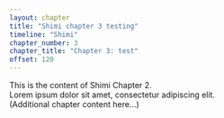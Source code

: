 ```yaml
---
layout: chapter
title: "Shimi chapter 3 testing"
timeline: "Shimi"
chapter_number: 3
chapter_title: "Chapter 3: test"
offset: 120
---
```


This is the content of Shimi Chapter 2.  
Lorem ipsum dolor sit amet, consectetur adipiscing elit.  
(Additional chapter content here...)
